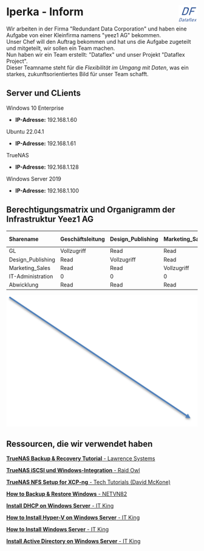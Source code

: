 # Iperka - Inform <img src="https://github.com/ironflipper/DataFlex/blob/main/Dokumentationen/iperka/Images/LOGO.png" alt="DataFlex Logo" align="right" width="50"/>

Wir arbeiten in der Firma "Redundant Data Corporation" und haben eine Aufgabe von einer Kleinfirma namens "yeez1 AG" bekommen.  
Unser Chef will den Auftrag bekommen und hat uns die Aufgabe zugeteilt und mitgeteilt, wir sollen ein Team machen.  
Nun haben wir ein Team erstellt: "Dataflex" und unser Projekt "Dataflex Project".  
Dieser Teamname steht für die *Flexibilität im Umgang mit Daten*, was ein starkes, zukunftsorientiertes Bild für unser Team schafft.

## Server und CLients

Windows 10 Enterprise
- **IP-Adresse:** 192.168.1.60

Ubuntu 22.04.1
- **IP-Adresse:** 192.168.1.61

TrueNAS
- **IP-Adresse:** 192.168.1.128

Windows Server 2019
- **IP-Adresse:** 192.168.1.100

## Berechtigungsmatrix und Organigramm der Infrastruktur Yeez1 AG

| Sharename            | Geschäftsleitung | Design_Publishing | Marketing_Sales | IT-Administration | Abwicklung   |
|:---------------------|:-----------------|:------------------|:----------------|:------------------|:-------------|
| GL                   | Vollzugriff      | Read              | Read            | 0                 | Read         |
| Design_Publishing     | Read             | Vollzugriff       | Read            | 0                 | Read         |
| Marketing_Sales       | Read             | Read              | Vollzugriff     | 0                 | Read         |
| IT-Administration     | 0                | 0                 | 0               | Vollzugriff       | 0            |
| Abwicklung           | Read             | Read              | Read            | 0                 | Vollzugriff  |

![Organigramm](https://github.com/ironflipper/DataFlex/blob/main/Dokumentationen/iperka/Images/organigramm.png)

## Ressourcen, die wir verwendet haben

[**TrueNAS Backup & Recovery Tutorial** - Lawrence Systems](https://www.youtube.com/watch?v=XIj0iHtZvOg)

[**TrueNAS iSCSI und Windows-Integration** - Raid Owl](https://www.youtube.com/watch?v=TBFB6F--Nvk)

[**TrueNAS NFS Setup for XCP-ng** - Tech Tutorials (David McKone)](https://www.youtube.com/watch?v=ySMitWnNxp4&t=551s&ab_channel=TechTutorials-DavidMcKone)

[**How to Backup & Restore Windows** - NETVN82](https://www.youtube.com/watch?v=juMz3WcZB4U&ab_channel=NETVN82)

[**Install DHCP on Windows Server** - IT King](https://www.youtube.com/watch?v=r4mx_Iu0lr4)

[**How to Install Hyper-V on Windows Server** - IT King](https://www.youtube.com/watch?v=vsQX08u6YNA&ab_channel=ITKing)

[**How to Install Windows Server** - IT King](https://www.youtube.com/watch?v=Rg9-YDDHkyk&t=151s&ab_channel=ITKing)

[**Install Active Directory on Windows Server** - IT King](https://www.youtube.com/watch?v=Mww5THo5zf8&ab_channel=ITKing)

